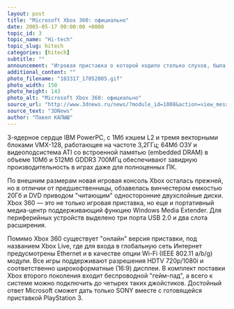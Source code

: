 ```yaml
---
layout: post
title: "Microsoft Xbox 360: официально"
date: 2005-05-17 00:00:00 +0000
topic_id: 3
topic_name: "Hi-tech"
topic_slug: hitech
categories: [hitech]
subtitle: ""
announcement: "Игровая приставка о которой ходило столько слухов, была представлена Microsoft в конце недели и появится сразу в нескольких регионах мира - Европе, Японии и Северной Америки. Xbox 360, над дизайном которой работали художники из студии Astro Studio в Сан-Франциско, ушла достаточно далеко от своих конкурентов, в первую очередь SONY. И вот почему..."
additional_content: ""
photo_filename: "103317_17052005.gif"
photo_width: 150
photo_height: 143
photo_alt: "Microsoft Xbox 360: официально"
source_url: "http://www.3dnews.ru/news/?module_id=1008&action=view_message&id=12629"
source_text: "3DNews"
author: "Павел КАПЫШ"
---
```

3-ядерное сердце IBM PowerPC, с 1Мб кэшем L2 и тремя векторными блоками VMX-128, работающее на частоте 3,2ГГц; 64Мб ОЗУ и видеоподсистема ATI со встроенной памятью (embedded DRAM) в объеме 10Мб и 512Мб GDDR3 700МГц обеспечивают завидную производительность в играх даже для полноценных ПК.

По внешним размерам новая игровая консоль Xbox осталась прежней, но в отличии от предшественницы, обзавелась винчестером емкостью 20Гб и DVD приводом "читающим" односторонние двухслойные диски. Xbox 360 &mdash; это не только игровая приставка, но еще и портативный медиа-центр поддерживающий функцию Windows Media Extender. Для периферийных устройств выделено три порта USB 2.0 и два слота расширения.

Помимо Xbox 360 существует "онлайн" версия приставки, под названием Xbox Live, где для входа в глобальную сеть Интернет предусмотрены Ethernet и в качестве опции Wi-Fi (IEEE 802.11 a/b/g) модули. Все игры поддерживают разрешения HDTV 720p/1080i и соответственно широкоформатные (16:9) дисплеи. В комплект поставки Xbox второго поколения входит беспроводной "гейм-пад", а всего к системе можно подключить до четырех таких джойстиков. Достойный ответ Microsoft сможет дать только SONY вместе с готовящейся приставкой PlayStation 3.
